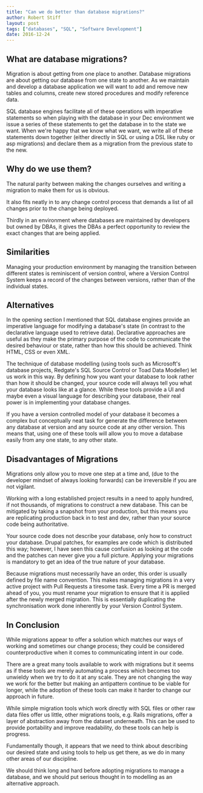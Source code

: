 ```yaml
---
title: "Can we do better than database migrations?"
author: Robert Stiff
layout: post
tags: ["databases", "SQL", "Software Development"]
date: 2016-12-24
---
```


## What are database migrations?

Migration is about getting from one place to another. Database migrations are about getting our database from one state to another. As we maintain and develop a database application we will want to add and remove new tables and columns, create new stored procedures and modify reference data.

SQL database engines facilitate all of these operations with imperative statements so when playing with the database in your Dec environment we issue a series of these statements to get the database in to the state we want. When we're happy that we know what we want, we write all of these statements down together (either directly in SQL or using a DSL like ruby or asp migrations) and declare them as a migration from the previous state to the new.

<!--more-->

## Why do we use them?

The natural parity between making the changes ourselves and writing a migration to make them for us is obvious.

It also fits neatly in to any change control process that demands a list of all changes prior to the change being deployed.

Thirdly in an environment where databases are maintained by developers but owned by DBAs, it gives the DBAs a perfect opportunity to review the exact changes that are being applied.

## Similarities

Managing your production environment by managing the transition between different states is reminiscent of version control, where a Version Control System keeps a record of the changes between versions, rather than of the individual states.

## Alternatives

In the opening section I mentioned that SQL database engines provide an imperative language for modifying a database's state (in contrast to the declarative language used to retrieve data). Declarative approaches are useful as they make the primary purpose of the code to communicate the desired behaviour or state, rather than how this should be achieved. Think HTML, CSS or even XML. 

The technique of database modelling (using tools such as Microsoft's database projects, Redgate's SQL Source Control or Toad Data Modeller) let us work in this way. By defining how you want your database to look rather than how it should be changed, your source code will always tell you what your database looks like at a glance. While these tools provide a UI and maybe even a visual language for describing your database, their real power is in implementing your database changes.

If you have a version controlled model of your database it becomes a complex but conceptually neat task for generate the difference between any database at version and any source code at any other version. This means that, using one of these tools will allow you to move a database easily from any one state, to any other state.

## Disadvantages of Migrations

Migrations only allow you to move one step at a time and, (due to the developer mindset of always looking forwards) can be irreversible if you are not vigilant.

Working with a long established project results in a need to apply hundred, if not thousands, of migrations to construct a new database. This can be mitigated by taking a snapshot from your production, but this means you are replicating production back in to test and dev, rather than your source code being authoritative. 

Your source code does not describe your database, only how to construct your database. Drupal patches,  for examples are code which is distributed this way; however, I have seen this cause confusion as looking at the code and the patches can never give you a full picture. Applying your migrations is mandatory to get an idea of the true nature of your database.

Because migrations must necessarily have an order, this order is usually defined by file name convention. This makes managing migrations in a very active project with Pull Requests a tiresome task. Every time a PR is merged ahead of you, you must rename your migration to ensure that it is applied after the newly merged migration. This is essentially duplicating the synchronisation work done inherently by your Version Control System.

## In Conclusion

While migrations appear to offer a solution which matches our ways of working and sometimes our change process; they could be considered counterproductive when it comes to communicating intent in our code. 

There are a great many tools available to work with migrations but it seems as if these tools are merely automating a process which becomes too unwieldy when we try to do it at any scale. They are not changing the way we work for the better but making an antipattern continue to be viable for longer, while the adoption of these tools can make it harder to change our approach in future.

While simple migration tools which work directly with SQL files or other raw data files offer us little, other migrations tools, e.g. Rails migrations, offer a layer of abstraction away from the dataset underneath. This can be used to provide portability and improve readability, do these tools can help is progress.

Fundamentally though, it appears that we need to think about describing our desired state and using tools to help us get there, as we do in many other areas of our discipline.

We should think long and hard before adopting migrations to manage a database, and we should put serious thought in to modelling as an alternative approach.
